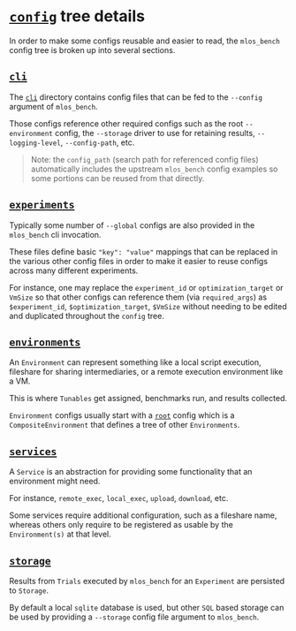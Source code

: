 # [`config`](./) tree details

In order to make some configs reusable and easier to read, the `mlos_bench` config tree is broken up into several sections.

## [`cli`](./cli/)

The [`cli`](./cli/) directory contains config files that can be fed to the `--config` argument of `mlos_bench`.

Those configs reference other required configs such as the root `--environment` config, the `--storage` driver to use for retaining results, `--logging-level`, `--config-path`, etc.

> Note: the `config_path` (search path for referenced config files) automatically includes the upstream `mlos_bench` config examples so some portions can be reused from that directly.

## [`experiments`](./experiments/)

Typically some number of `--global` configs are also provided in the `mlos_bench` cli invocation.

These files define basic `"key": "value"` mappings that can be replaced in the various other config files in order to make it easier to reuse configs across many different experiments.

For instance, one may replace the `experiment_id` or `optimization_target` or `VmSize` so that other configs can reference them (via `required_args`) as `$experiment_id`, `$optimization_target`, `$VmSize` without needing to be edited and duplicated throughout the `config` tree.

## [`environments`](./environments/)

An `Environment` can represent something like a local script execution, fileshare for sharing intermediaries, or a remote execution environment like a VM.

This is where `Tunables` get assigned, benchmarks run, and results collected.

`Environment` configs usually start with a [`root`](./environments/root/) config which is a `CompositeEnvironment` that defines a tree of other `Environments`.

## [`services`](./services/)

A `Service` is an abstraction for providing some functionality that an environment might need.

For instance, `remote_exec`, `local_exec`, `upload`, `download`, etc.

Some services require additional configuration, such as a fileshare name, whereas others only require to be registered as usable by the `Environment(s)` at that level.

## [`storage`](./storage/)

Results from `Trials` executed by `mlos_bench` for an `Experiment` are persisted to `Storage`.

By default a local `sqlite` database is used, but other `SQL` based storage can be used by providing a `--storage` config file argument to `mlos_bench`.
